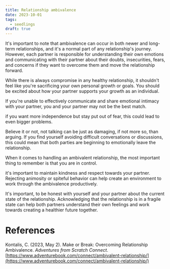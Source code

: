 ```yaml
---
title: Relationship ambivalence
date: 2023-10-01
tags:
  - seedlings
draft: true
---
```

It's important to note that ambivalence can occur in both newer and long-term relationships, and it's a normal part of any relationship's journey. However, each partner is responsible for understanding their own emotions and communicating with their partner about their doubts, insecurities, fears, and concerns if they want to overcome them and move the relationship forward.

While there is always compromise in any healthy relationship, it shouldn't feel like you're sacrificing your own personal growth or goals. You should be excited about how your partner supports your growth as an individual.

If you're unable to effectively communicate and share emotional intimacy with your partner, you and your partner may not be the best match.

if you want more independence but stay put out of fear, this could lead to even bigger problems.

Believe it or not, not talking can be just as damaging, if not more so, than arguing. If you find yourself avoiding difficult conversations or discussions, this could mean that both parties are beginning to emotionally leave the relationship.

When it comes to handling an ambivalent relationship, the most important thing to remember is that you are in control.

it's important to maintain kindness and respect towards your partner. Rejecting animosity or spiteful behavior can help create an environment to work through the ambivalence productively.

It's important, to be honest with yourself and your partner about the current state of the relationship. Acknowledging that the relationship is in a fragile state can help both partners understand their own feelings and work towards creating a healthier future together.

# References

Kontalis, C. (2023, May 2). Make or Break: Overcoming Relationship Ambivalence. _Adventures from Scratch Connect_. [https://www.adventurebook.com/connect/ambivalent-relationship/](https://www.adventurebook.com/connect/ambivalent-relationship/)
